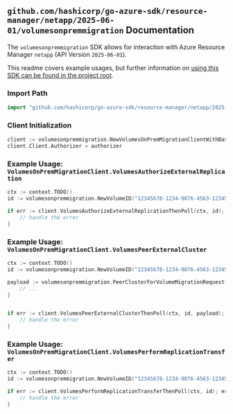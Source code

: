 
## `github.com/hashicorp/go-azure-sdk/resource-manager/netapp/2025-06-01/volumesonpremmigration` Documentation

The `volumesonpremmigration` SDK allows for interaction with Azure Resource Manager `netapp` (API Version `2025-06-01`).

This readme covers example usages, but further information on [using this SDK can be found in the project root](https://github.com/hashicorp/go-azure-sdk/tree/main/docs).

### Import Path

```go
import "github.com/hashicorp/go-azure-sdk/resource-manager/netapp/2025-06-01/volumesonpremmigration"
```


### Client Initialization

```go
client := volumesonpremmigration.NewVolumesOnPremMigrationClientWithBaseURI("https://management.azure.com")
client.Client.Authorizer = authorizer
```


### Example Usage: `VolumesOnPremMigrationClient.VolumesAuthorizeExternalReplication`

```go
ctx := context.TODO()
id := volumesonpremmigration.NewVolumeID("12345678-1234-9876-4563-123456789012", "example-resource-group", "netAppAccountName", "capacityPoolName", "volumeName")

if err := client.VolumesAuthorizeExternalReplicationThenPoll(ctx, id); err != nil {
	// handle the error
}
```


### Example Usage: `VolumesOnPremMigrationClient.VolumesPeerExternalCluster`

```go
ctx := context.TODO()
id := volumesonpremmigration.NewVolumeID("12345678-1234-9876-4563-123456789012", "example-resource-group", "netAppAccountName", "capacityPoolName", "volumeName")

payload := volumesonpremmigration.PeerClusterForVolumeMigrationRequest{
	// ...
}


if err := client.VolumesPeerExternalClusterThenPoll(ctx, id, payload); err != nil {
	// handle the error
}
```


### Example Usage: `VolumesOnPremMigrationClient.VolumesPerformReplicationTransfer`

```go
ctx := context.TODO()
id := volumesonpremmigration.NewVolumeID("12345678-1234-9876-4563-123456789012", "example-resource-group", "netAppAccountName", "capacityPoolName", "volumeName")

if err := client.VolumesPerformReplicationTransferThenPoll(ctx, id); err != nil {
	// handle the error
}
```
